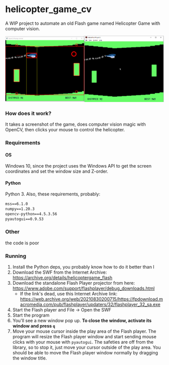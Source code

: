 # helicopter_game_cv

A WIP project to automate an old Flash game named Helicopter Game with computer vision.

![](doc/gif.gif)

### How does it work?

It takes a screenshot of the game, does computer vision magic with OpenCV, then clicks your mouse to control the helicopter.

### Requirements

#### OS

Windows 10, since the project uses the Windows API to get the screen coordinates and set the window size and Z-order.

#### Python

Python 3. Also, these requirements, probably:

```
mss==6.1.0
numpy==1.20.3
opencv-python==4.5.3.56
pyautogui==0.9.53
```

### Other

the code is poor

### Running

1. Install the Python deps, you probably know how to do it better than I
2. Download the SWF from the Internet Archive: https://archive.org/details/helicoptergame_flash
3. Download the standalone Flash Player projector from here: https://www.adobe.com/support/flashplayer/debug_downloads.html
    - If the link's dead, use this Internet Archive link: https://web.archive.org/web/20210830200715/https://fpdownload.macromedia.com/pub/flashplayer/updaters/32/flashplayer_32_sa.exe
4. Start the Flash player and File -> Open the SWF
5. Start the program
6. You'll see a new window pop up. **To close the window, activate its window and press `q`**
7. Move your mouse cursor inside the play area of the Flash player. The program will resize the Flash player window and start sending mouse clicks with your mouse with `pyautogui`. The safeties are off from the library, so to stop it, just move your cursor outside of the play area. You should be able to move the Flash player window normally by dragging the window title.
